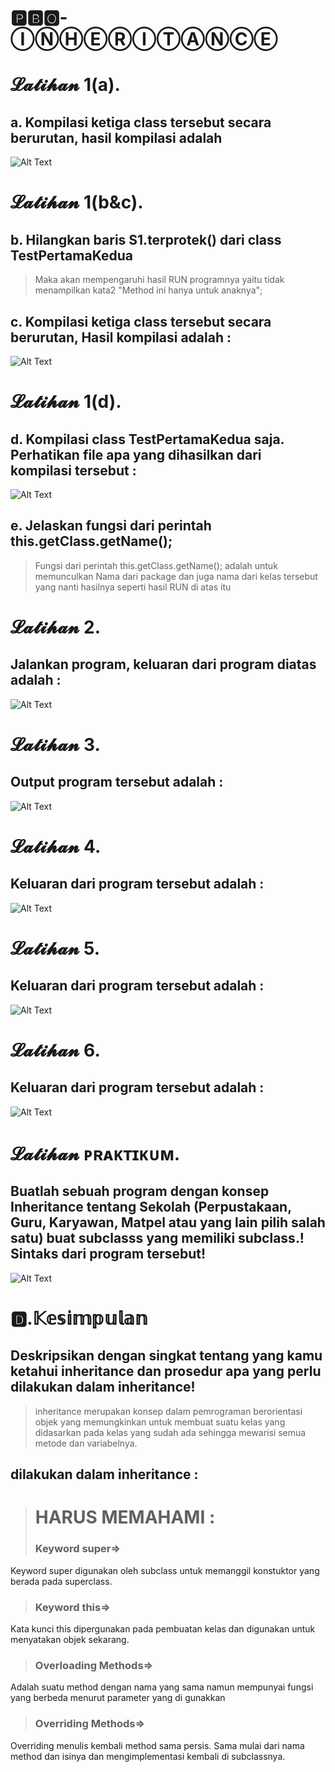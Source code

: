 # 🅿🅱🅾-ⒾⓃⒽⒺⓇⒾⓉⒶⓃⒸⒺ 

# 𝓛𝓪𝓽𝓲𝓱𝓪𝓷 1(a).
 ## a. Kompilasi ketiga class tersebut secara berurutan, hasil kompilasi adalah
![Alt Text](https://github.com/rendiwibawa/PBO-INHERITANCE/blob/master/Latihan1.PNG)

# 𝓛𝓪𝓽𝓲𝓱𝓪𝓷 1(b&c).
## b. Hilangkan baris S1.terprotek() dari class TestPertamaKedua
> Maka akan mempengaruhi hasil RUN programnya yaitu tidak menampilkan kata2 "Method ini hanya untuk anaknya";
## c. Kompilasi ketiga class tersebut secara berurutan, Hasil kompilasi adalah :
![Alt Text](https://github.com/rendiwibawa/PBO-INHERITANCE/blob/master/Latihan1b%26c.PNG)

# 𝓛𝓪𝓽𝓲𝓱𝓪𝓷 1(d).
## d. Kompilasi class TestPertamaKedua saja. Perhatikan file apa yang dihasilkan dari kompilasi tersebut :
![Alt Text](https://github.com/rendiwibawa/PBO-INHERITANCE/blob/master/Latihan1d.PNG)

## e. Jelaskan fungsi dari perintah this.getClass.getName();
> Fungsi dari perintah this.getClass.getName(); adalah untuk memunculkan Nama dari package dan juga nama dari kelas tersebut yang nanti hasilnya seperti hasil RUN di atas itu

# 𝓛𝓪𝓽𝓲𝓱𝓪𝓷 2.
## Jalankan program, keluaran dari program diatas adalah :
![Alt Text](https://github.com/rendiwibawa/PBO-INHERITANCE/blob/master/Latihan2.PNG)

# 𝓛𝓪𝓽𝓲𝓱𝓪𝓷 3.
## Output program tersebut adalah :
![Alt Text](https://github.com/rendiwibawa/PBO-INHERITANCE/blob/master/Latihan3.PNG)

# 𝓛𝓪𝓽𝓲𝓱𝓪𝓷 4.
## Keluaran dari program tersebut adalah :
![Alt Text](https://github.com/rendiwibawa/PBO-INHERITANCE/blob/master/Latihan4.PNG)

# 𝓛𝓪𝓽𝓲𝓱𝓪𝓷 5.
## Keluaran dari program tersebut adalah :
![Alt Text](https://github.com/rendiwibawa/PBO-INHERITANCE/blob/master/Latihan5.PNG)

# 𝓛𝓪𝓽𝓲𝓱𝓪𝓷 6.
## Keluaran dari program tersebut adalah :
![Alt Text](https://github.com/rendiwibawa/PBO-INHERITANCE/blob/master/Latihan6.PNG)

# 𝓛𝓪𝓽𝓲𝓱𝓪𝓷 ᴘʀᴀᴋᴛɪᴋᴜᴍ.
## Buatlah sebuah program dengan konsep Inheritance tentang Sekolah (Perpustakaan, Guru, Karyawan, Matpel atau yang lain pilih salah satu) buat subclasss yang memiliki subclass.! Sintaks dari program tersebut!
![Alt Text](https://github.com/rendiwibawa/PBO-INHERITANCE/blob/master/Praktikum.PNG)

# 🅳.𝕂𝕖𝕤𝕚𝕞𝕡𝕦𝕝𝕒𝕟
## Deskripsikan dengan singkat tentang yang kamu ketahui inheritance dan prosedur apa yang perlu dilakukan dalam inheritance!
>  inheritance merupakan konsep dalam pemrograman berorientasi objek yang memungkinkan
untuk membuat suatu kelas yang didasarkan pada kelas yang sudah ada sehingga mewarisi
semua metode dan variabelnya.

## dilakukan dalam inheritance :
> # HARUS MEMAHAMI :
>### Keyword super=>
Keyword super digunakan oleh subclass untuk memanggil konstuktor yang berada pada superclass.

>### Keyword this=>
Kata kunci this dipergunakan pada pembuatan kelas dan digunakan untuk menyatakan objek sekarang.

>### Overloading Methods=>
Adalah suatu method dengan nama yang sama namun mempunyai fungsi yang berbeda menurut parameter yang di gunakkan

>### Overriding Methods=>
Overriding menulis kembali method sama persis. Sama mulai dari nama method dan isinya dan mengimplementasi kembali di subclassnya.
